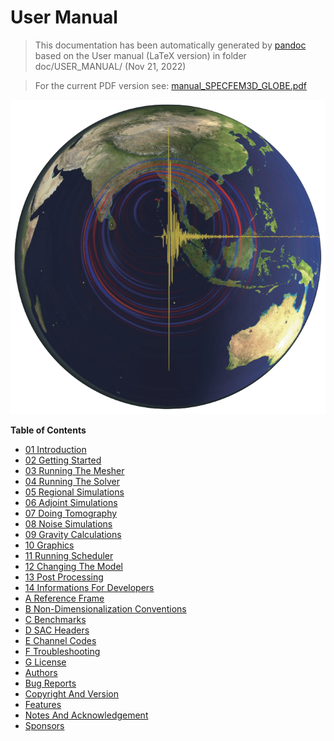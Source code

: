 User Manual
===========
> This documentation has been automatically generated by [pandoc](http://www.pandoc.org)
> based on the User manual (LaTeX version) in folder doc/USER_MANUAL/
> (Nov 21, 2022)

>
> For the current PDF version see: [manual_SPECFEM3D_GLOBE.pdf](https://github.com/SPECFEM/specfem3d_globe/raw/devel/doc/USER_MANUAL/manual_SPECFEM3D_GLOBE.pdf)
>

![SPECFEM3D_GLOBE](figures/specfem3d_globe.png "SPECFEM3D_GLOBE screenshot")

**Table of Contents**

- [01 Introduction](01_introduction)
- [02 Getting Started](02_getting_started)
- [03 Running The Mesher](03_running_the_mesher)
- [04 Running The Solver](04_running_the_solver)
- [05 Regional Simulations](05_regional_simulations)
- [06 Adjoint Simulations](06_adjoint_simulations)
- [07 Doing Tomography](07_doing_tomography)
- [08 Noise Simulations](08_noise_simulations)
- [09 Gravity Calculations](09_gravity_calculations)
- [10 Graphics](10_graphics)
- [11 Running Scheduler](11_running_scheduler)
- [12 Changing The Model](12_changing_the_model)
- [13 Post Processing](13_post_processing)
- [14 Informations For Developers](14_informations_for_developers)
- [A Reference Frame](A_reference_frame)
- [B Non-Dimensionalization Conventions](B_non-dimensionalization_conventions)
- [C Benchmarks](C_benchmarks)
- [D SAC Headers](D_SAC_headers)
- [E Channel Codes](E_channel_codes)
- [F Troubleshooting](F_troubleshooting)
- [G License](G_license)
- [Authors](authors)
- [Bug Reports](bug_reports)
- [Copyright And Version](copyright_and_version)
- [Features](features)
- [Notes And Acknowledgement](notes_and_acknowledgement)
- [Sponsors](sponsors)
